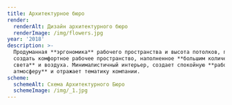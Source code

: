 ```yaml
---
title: Архитектурное бюро
render:
  renderAlt: Дизайн архитектурного бюро
  renderImage: /img/flowers.jpg
year: '2018'
description: >-
  Продуманная **эргономика** рабочего пространства и высота потолков, позволили
  создать комфортное рабочее пространство, наполненное **большим количеством
  света** и воздуха. Минималистичный интерьер, создает спокойную **рабочую
  атмосферу** и отражает тематику компании.
scheme:
  schemeAlt: Схема Архитектурного Бюро
  schemeImage: /img/_1.jpg
---
```


